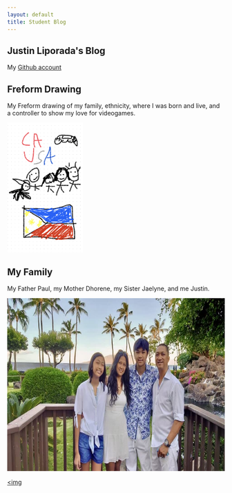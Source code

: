 ```yaml
---
layout: default
title: Student Blog
---
```


## Justin Liporada's Blog

My [Github account](https://github.com/jplip)



<html>
<body>

<h2>Freform Drawing</h2>

<p>My Freform drawing of my family, ethnicity, where I was born and live, and a controller to show my love for videogames.</p>

<img src="IMG_8142.jpg" alt="FreForm" style="length:700px;height:300px;">

</body>
</html>


<html>
<body>




<h2>My Family</h2>

<p>My Father Paul, my Mother Dhorene, my Sister Jaelyne, and me Justin.</p>


<img src="IMG_4413.jpeg" alt="My Family" style="length:1000px;height:400px;">

</body>
</html>







<a href="https://media.tenor.com/B6Qj9Q3t9U8AAAAC/random.gif"><img